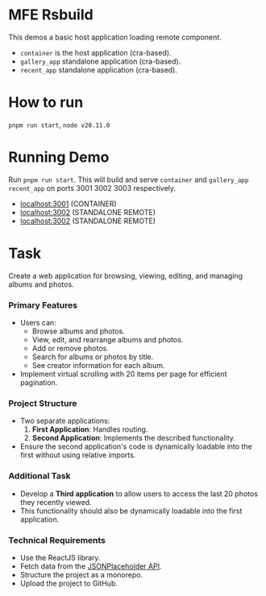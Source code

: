 # MFE Rsbuild

This demos a basic host application loading remote component.

- `container` is the host application (cra-based).
- `gallery_app` standalone application (cra-based).
- `recent_app` standalone application (cra-based).

# How to run 

`pnpm run start`, `node v20.11.0`


# Running Demo

Run `pnpm run start`. This will build and serve  `container` and `gallery_app` `recent_app` on ports 3001 3002 3003 respectively.

- [localhost:3001](http://localhost:3000/) (CONTAINER)
- [localhost:3002](http://localhost:3002/) (STANDALONE REMOTE)
- [localhost:3002](http://localhost:3003/) (STANDALONE REMOTE)

# Task 

Create a web application for browsing, viewing, editing, and managing albums and photos.

### Primary Features
- Users can:
    - Browse albums and photos.
    - View, edit, and rearrange albums and photos.
    - Add or remove photos.
    - Search for albums or photos by title.
    - See creator information for each album.
- Implement virtual scrolling with 20 items per page for efficient pagination.

### Project Structure
- Two separate applications:
    1. **First Application**: Handles routing.
    2. **Second Application**: Implements the described functionality.
- Ensure the second application's code is dynamically loadable into the first without using relative imports.

### Additional Task
- Develop a **Third application** to allow users to access the last 20 photos they recently viewed.
- This functionality should also be dynamically loadable into the first application.

### Technical Requirements
- Use the ReactJS library.
- Fetch data from the [JSONPlaceholder API](https://jsonplaceholder.typicode.com/).
- Structure the project as a monorepo.
- Upload the project to GitHub.
